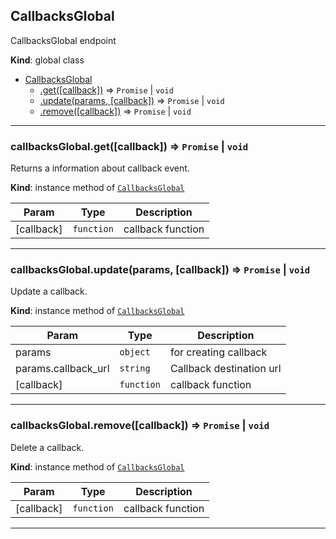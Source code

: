 <a name="CallbacksGlobal"></a>

## CallbacksGlobal
CallbacksGlobal endpoint

**Kind**: global class  

* [CallbacksGlobal](#CallbacksGlobal)
    * [.get([callback])](#CallbacksGlobal+get) ⇒ <code>Promise</code> \| <code>void</code>
    * [.update(params, [callback])](#CallbacksGlobal+update) ⇒ <code>Promise</code> \| <code>void</code>
    * [.remove([callback])](#CallbacksGlobal+remove) ⇒ <code>Promise</code> \| <code>void</code>


* * *

<a name="CallbacksGlobal+get"></a>

### callbacksGlobal.get([callback]) ⇒ <code>Promise</code> \| <code>void</code>
Returns a information about callback event.

**Kind**: instance method of [<code>CallbacksGlobal</code>](#CallbacksGlobal)  

| Param | Type | Description |
| --- | --- | --- |
| [callback] | <code>function</code> | callback function |


* * *

<a name="CallbacksGlobal+update"></a>

### callbacksGlobal.update(params, [callback]) ⇒ <code>Promise</code> \| <code>void</code>
Update a callback.

**Kind**: instance method of [<code>CallbacksGlobal</code>](#CallbacksGlobal)  

| Param | Type | Description |
| --- | --- | --- |
| params | <code>object</code> | for creating callback |
| params.callback_url | <code>string</code> | Callback destination url |
| [callback] | <code>function</code> | callback function |


* * *

<a name="CallbacksGlobal+remove"></a>

### callbacksGlobal.remove([callback]) ⇒ <code>Promise</code> \| <code>void</code>
Delete a callback.

**Kind**: instance method of [<code>CallbacksGlobal</code>](#CallbacksGlobal)  

| Param | Type | Description |
| --- | --- | --- |
| [callback] | <code>function</code> | callback function |


* * *

